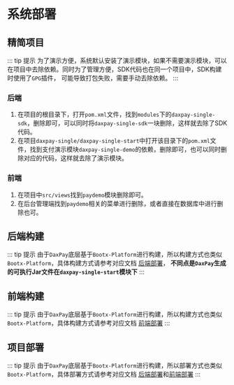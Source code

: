 # 系统部署
## 精简项目
::: tip 提示
为了演示方便，系统默认安装了演示模块，如果不需要演示模块，可以在项目中去除依赖。同时为了管理方便，SDK代码也在同一个项目中，SDK构建时使用了`GPG`插件，
可能导致打包失败，需要手动去除依赖。
:::
### 后端
1. 在项目的根目录下，打开`pom.xml`文件，找到`modules`下的`daxpay-single-sdk`，删除即可，可以同时将`daxpay-single-sdk`一块删除，这样就去除了SDK代码。
2. 在项目`daxpay-single/daxpay-single-start`中打开该目录下的`pom.xml`文件，找到支付演示模块`daxpay-single-demo`的依赖，删除即可，也可以同时删除对应的代码，这样就去除了演示模块。

### 前端
1. 在项目中`src/views`找到`paydemo`模块删除即可。
2. 在后台管理端找到`paydemo`相关的菜单进行删除，或者直接在数据库中进行删除也可。

## 后端构建
::: tip 提示
由于`DaxPay`底层基于`Bootx-Platform`进行构建，所以构建方式也类似`Bootx-Platform`，具体构建方式请参考对应文档 [后端部署](/platform/overview/config/后端部署.md)，
**不同点是`DaxPay`生成的可执行Jar文件在`daxpay-single-start`模块下**
:::

## 前端构建
::: tip 提示
由于`DaxPay`底层基于`Bootx-Platform`进行构建，所以构建方式也类似`Bootx-Platform`，具体构建方式请参考对应文档 [前端部署](/platform/overview/config/前端部署.md)
:::

## 项目部署
::: tip 提示
由于`DaxPay`底层基于`Bootx-Platform`进行构建，所以部署方式也类似`Bootx-Platform`，具体部署方式请参考对应文档 [后端部署](/platform/overview/config/后端部署.md)和[前端部署](/platform/overview/config/前端部署.md)
:::
